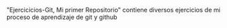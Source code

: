<h> "Ejercicicios-Git, Mi primer Repositorio" </h>
contiene diversos ejercicios de mi proceso de aprendizaje de git y github
